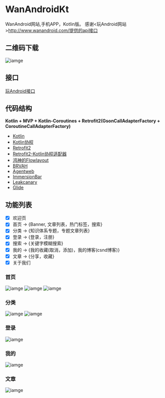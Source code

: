 # WanAndroidKt
WanAndroid网站,手机APP，Kotlin版。
感谢<玩Android网站>http://www.wanandroid.com/提供的api接口
## 二维码下载
![iamge](https://github.com/wangxp423/WanAndroidKt/raw/master/screenshot/qrcode.jpg)

## 接口
[玩Android接口](http://www.wanandroid.com/blog/show/2)

## 代码结构
**Kotlin + MVP + Kotlin-Coroutines + Retrofit2(GsonCallAdapterFactory + CoroutineCallAdapterFactory)**

- [Kotlin](https://github.com/JetBrains/kotlin)
- [Kotlin协程](https://github.com/Kotlin/kotlinx.coroutines/blob/master/coroutines-guide.md)
- [Retrofit2](https://github.com/square/retrofit)
- [Retrofit2-Kotlin协程适配器](https://github.com/JakeWharton/retrofit2-kotlin-coroutines-adapter)
- [鸿神的Flowlayout](https://github.com/hongyangAndroid/FlowLayout)
- [BRVAH](https://github.com/CymChad/BaseRecyclerViewAdapterHelper)
- [Agentweb](https://github.com/Justson/AgentWeb)
- [ImmersionBar](https://github.com/gyf-dev/ImmersionBar)
- [Leakcanary](https://github.com/square/leakcanary)
- [Glide](https://github.com/bumptech/glide)

## 功能列表
- [x] 欢迎页
- [x] 首页 -> {Banner, 文章列表，热门标签，搜索}
- [x] 分类 -> {知识体系专题，专题文章列表}
- [x] 登录 -> {登录，注册}
- [x] 搜索 -> {关键字模糊搜索}
- [x] 我的 -> {我的收藏(取消，添加)，我的博客(csnd博客)}
- [x] 文章 -> {分享，收藏}
- [x] 关于我们

### 首页
![iamge](https://github.com/wangxp423/WanAndroidKt/raw/master/screenshot/main_banner.png)
![iamge](https://github.com/wangxp423/WanAndroidKt/raw/master/screenshot/main_hotlabel.png)
![iamge](https://github.com/wangxp423/WanAndroidKt/raw/master/screenshot/main_search.png)
### 分类
![iamge](https://github.com/wangxp423/WanAndroidKt/raw/master/screenshot/main_type.png)
![iamge](https://github.com/wangxp423/WanAndroidKt/raw/master/screenshot/type_list.png)
### 登录
![iamge](https://github.com/wangxp423/WanAndroidKt/raw/master/screenshot/main_type.png)
### 我的
![iamge](https://github.com/wangxp423/WanAndroidKt/raw/master/screenshot/my_blog.png)
### 文章
![iamge](https://github.com/wangxp423/WanAndroidKt/raw/master/screenshot/blog_detail.png)
